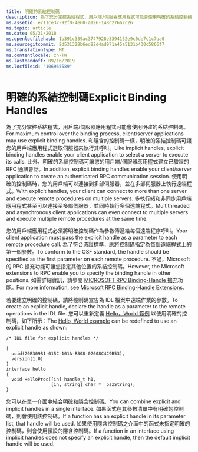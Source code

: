 ```yaml
---
title: 明確的系結控制碼
description: 為了充分掌控系結程式，用戶端/伺服器應用程式可能會使用明確的系結控制碼。
ms.assetid: e711ce37-92f0-4e60-a126-148c27662c26
ms.topic: article
ms.date: 05/31/2018
ms.openlocfilehash: 1b391c339ac3747928e3394152e9c0de7c1c7aa0
ms.sourcegitcommit: 2d531328b6ed82d4ad971a45a5131b430c5866f7
ms.translationtype: MT
ms.contentlocale: zh-TW
ms.lasthandoff: 09/16/2019
ms.locfileid: "106965589"
---
```

# <a name="explicit-binding-handles"></a><span data-ttu-id="c80e1-103">明確的系結控制碼</span><span class="sxs-lookup"><span data-stu-id="c80e1-103">Explicit Binding Handles</span></span>

<span data-ttu-id="c80e1-104">為了充分掌控系結程式，用戶端/伺服器應用程式可能會使用明確的系結控制碼。</span><span class="sxs-lookup"><span data-stu-id="c80e1-104">For maximum control over the binding process, client/server applications may use explicit binding handles.</span></span> <span data-ttu-id="c80e1-105">和隱含的控制碼一樣，明確的系結控制碼可讓您的用戶端應用程式選取伺服器來執行其呼叫。</span><span class="sxs-lookup"><span data-stu-id="c80e1-105">Like implicit handles, explicit binding handles enable your client application to select a server to execute its calls.</span></span> <span data-ttu-id="c80e1-106">此外，明確的系結控制碼可讓您的用戶端/伺服器應用程式建立已驗證的 RPC 通訊會話。</span><span class="sxs-lookup"><span data-stu-id="c80e1-106">In addition, explicit binding handles enable your client/server application to create an authenticated RPC communication session.</span></span> <span data-ttu-id="c80e1-107">使用明確的控制碼時，您的用戶端可以連接到多部伺服器，並在多部伺服器上執行遠端程式。</span><span class="sxs-lookup"><span data-stu-id="c80e1-107">With explicit handles, your client can connect to more than one server and execute remote procedures on multiple servers.</span></span> <span data-ttu-id="c80e1-108">多執行緒和非同步用戶端應用程式甚至可以連接至多部伺服器，並同時執行多個遠端程式。</span><span class="sxs-lookup"><span data-stu-id="c80e1-108">Multithreaded and asynchronous client applications can even connect to multiple servers and execute multiple remote procedures at the same time.</span></span>

<span data-ttu-id="c80e1-109">您的用戶端應用程式必須將明確控制碼作為參數傳遞給每個遠端程序呼叫。</span><span class="sxs-lookup"><span data-stu-id="c80e1-109">Your client application must pass the explicit handle as a parameter to each remote procedure call.</span></span> <span data-ttu-id="c80e1-110">為了符合憑證標準，應將控制碼指定為每個遠端程式上的第一個參數。</span><span class="sxs-lookup"><span data-stu-id="c80e1-110">To conform to the OSF standard, the handle should be specified as the first parameter on each remote procedure.</span></span> <span data-ttu-id="c80e1-111">不過，Microsoft 的 RPC 擴充功能可讓您指定其他位置的系結控制碼。</span><span class="sxs-lookup"><span data-stu-id="c80e1-111">However, the Microsoft extensions to RPC enable you to specify the binding handle in other positions.</span></span> <span data-ttu-id="c80e1-112">如需詳細資訊，請參閱 [MICROSOFT RPC Binding-Handle 擴充](microsoft-rpc-binding-handle-extensions.md)功能。</span><span class="sxs-lookup"><span data-stu-id="c80e1-112">For more information, see [Microsoft RPC Binding-Handle Extensions](microsoft-rpc-binding-handle-extensions.md).</span></span>

<span data-ttu-id="c80e1-113">若要建立明確的控制碼，請將控制碼宣告為 IDL 檔案中遠端作業的參數。</span><span class="sxs-lookup"><span data-stu-id="c80e1-113">To create an explicit handle, declare the handle as a parameter to the remote operations in the IDL file.</span></span> <span data-ttu-id="c80e1-114">您可以重新定義 [Hello，World 範例](tutorial.md) 以使用明確的控制碼，如下所示：</span><span class="sxs-lookup"><span data-stu-id="c80e1-114">The [Hello, World example](tutorial.md) can be redefined to use an explicit handle as shown:</span></span>

``` syntax
/* IDL file for explicit handles */
 
[ 
  uuid(20B309B1-015C-101A-B308-02608C4C9B53),
  version(1.0) 
]
interface hello
{
  void HelloProc([in] handle_t h1,
                 [in, string] char *  pszString); 
}
```

<span data-ttu-id="c80e1-115">您可以在單一介面中結合明確和隱含控制碼。</span><span class="sxs-lookup"><span data-stu-id="c80e1-115">You can combine explicit and implicit handles in a single interface.</span></span> <span data-ttu-id="c80e1-116">如果函式在其參數清單中有明確的控制碼，則會使用該控制碼。</span><span class="sxs-lookup"><span data-stu-id="c80e1-116">If a function has an explicit handle in its parameter list, that handle will be used.</span></span> <span data-ttu-id="c80e1-117">如果使用隱含控制碼之介面中的函式未指定明確的控制碼，則會使用預設的隱含控制碼。</span><span class="sxs-lookup"><span data-stu-id="c80e1-117">If a function in an interface using implicit handles does not specify an explicit handle, then the default implicit handle will be used.</span></span>

 

 





